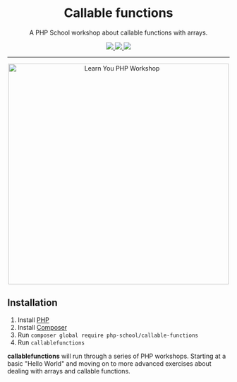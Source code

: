 <h1 align="center">Callable functions</h1>

<p align="center">
A PHP School workshop about callable functions with arrays.
</p>

<p align="center">
<a href="https://travis-ci.org/NastasiaSaby/callable-functions">
    <img src="https://img.shields.io/travis/NastasiaSaby/callable-functions/master.svg?style=flat-square">
</a>
<a href="https://codecov.io/github/NastasiaSaby/callable-functions">
    <img src="https://img.shields.io/codecov/c/github/NastasiaSaby/callable-functions.svg?style=flat-square">
</a>
<a href="https://scrutinizer-ci.com/g/NastasiaSaby/callable-functions/">
    <img src="https://img.shields.io/scrutinizer/g/NastasiaSaby/callable-functions.svg?style=flat-square">
</a>
</p>

----
<p align="center">
<img width="500" alt="Learn You PHP Workshop" src="http://mes-experiences-geek.fr/wp-content/uploads/2016/05/learn.png">
</p>


## Installation

1. Install [PHP](http://php.net/downloads.php)
2. Install [Composer](https://getcomposer.org/download/)
3. Run `composer global require php-school/callable-functions`
4. Run `callablefunctions`

**callablefunctions** will run through a series of PHP workshops. Starting at a basic "Hello World" and moving on to more advanced exercises about dealing with arrays and callable functions.
